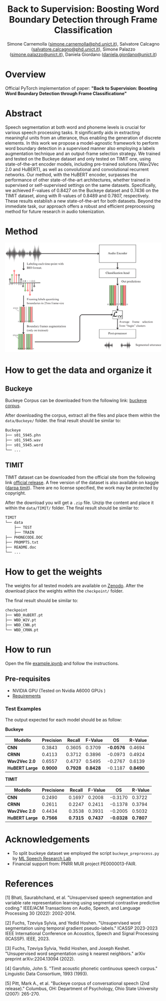 <div align="center">

# Back to Supervision: Boosting Word Boundary Detection through Frame Classification
Simone Carnemolla (simone.carnemolla@phd.unict.it),
Salvatore Calcagno (salvatore.calcagno@phd.unict.it),
Simone Palazzo (simone.palazzo@unict.it),
Daniela Giordano (daniela.giordano@unict.it)

</div>

# Overview
Official PyTorch implementation of paper: <b>"Back to Supervision: Boosting Word Boundary Detection through Frame Classificatione"</b>

# Abstract
Speech segmentation at both word and phoneme levels is crucial for various speech processing tasks. It significantly aids in extracting meaningful units from an utterance, thus enabling the generation of discrete elements. In this work we propose a model-agnostic framework to perform word boundary detection in a supervised manner also employing a labels augmentation technique and an output-frame selection strategy. We trained and tested on the Buckeye dataset and only tested on TIMIT one, using state-of-the-art encoder models, including pre-trained solutions (Wav2Vec 2.0 and HuBERT), as well as convolutional and convolutional recurrent networks. Our method, with the HuBERT encoder, surpasses the performance of other state-of-the-art architectures, whether trained in supervised or self-supervised settings on the same datasets. Specifically, we achieved F-values of 0.8427 on the Buckeye dataset and 0.7436 on the TIMIT dataset, along with R-values of 0.8489 and 0.7807, respectively. These results establish a new state-of-the-art for both datasets. Beyond the immediate task, our approach offers a robust and efficient preprocessing method for future research in audio tokenization.



# Method
![alt text](https://github.com/aramis024/Word-Segmenter/blob/main/pictures/Method.png)

# How to get the data and organize it

## Buckeye
Buckeye Corpus can be downloaded from the following link: [buckeye corpus](https://buckeyecorpus.osu.edu/). 

After downloading the corpus, extract all the files and place them within the ```data/Buckeye/``` folder. the final result should be similar to:

```
Buckeye
├── s01_5945.phn
├── s01_5945.wav
├── s01_5945.word
└── ...
```


## TIMIT
TIMIT dataset can be downloaded from the official site from the following link [official release](https://catalog.ldc.upenn.edu/LDC93S1).
A free version of the dataset is also available on kaggle ([darpa timit](https://www.kaggle.com/datasets/mfekadu/darpa-timit-acousticphonetic-continuous-speech)). There are no license specified,  the work may be protected by copyright.

After the download you will get a ```.zip``` file. Unzip the content and place it within the ```data/TIMIT/``` folder. The final result should be similar to:

```
TIMIT
└── data
    ├── TEST
    ├── TRAIN
├── PHONECODE.DOC
├── PROMPTS.txt
├── README.doc
└── ...

```

# How to get the weights
The weights for all tested models are available on [Zenodo](link). After the download place the weights within the ```checkpoint/``` folder.

The final result should be similar to:

```
checkpoint
├── WBD_HuBERT.pt
├── WBD_W2V.pt
├── WBD_CNN.pt
└── WBD_CRNN.pt
```


# How to run
Open the file [example.ipynb](example.ipynb) and follow the instructions.

## Pre-requisites
- NVIDIA GPU (Tested on Nvidia A6000 GPUs )
- [Requirements](requirements.txt)

### **Test Examples**
The output expected for each model should be as follow:

<b>Buckeye</b>

| Modello       | Precision | Recall | F-Value | OS | R-Value |
|---------------|-----------------|-------------|--------------|---------|--------------|
| **CNN**       | 0.3843          | 0.3605      | 0.3709       | **-0.0576** | 0.4694       |
| **CRNN**      | 0.4113          | 0.3712      | 0.3896       | -0.0973 | 0.4924       |
| **Wav2Vec 2.0** | 0.6557          | 0.4737      | 0.5495       | -0.2767 | 0.6139       |
| **HuBERT Large** | **0.9000**          | **0.7928**      | **0.8428**       | -0.1187 | **0.8490**       |

<b>TIMIT</b>

| Modello       | Precisione | Recall | F-Value | OS | R-Value |
|---------------|-----------------|-------------|--------------|---------|--------------|
| **CNN**       | 0.2490          | 0.1697      | 0.2008       | -0.3170 | 0.3722       |
| **CRNN**      | 0.2611          | 0.2247      | 0.2411       | -0.1378 | 0.3794       |
| **Wav2Vec 2.0** | 0.4434          | 0.3538      | 0.3931       | -0.2005 | 0.5032       |
| **HuBERT Large** | **0.7566**          | **0.7315**      | **0.7437**       | **-0.0328** | **0.7807**       |


# Acknowledgements
- To split buckeye dataset we employed the script ```buckeye_preprocess.py``` by [ML Speech Research Lab](https://github.com/MLSpeech/DSegKNN/blob/main/buckeye_preprocess.py)
- Financial support from: PNRR MUR project PE0000013-FAIR.

# References 
[1] Bhati, Saurabhchand, et al. "Unsupervised speech segmentation and variable rate representation learning using segmental contrastive predictive coding." IEEE/ACM Transactions on Audio, Speech, and Language Processing 30 (2022): 2002-2014.

[2] Fuchs, Tzeviya Sylvia, and Yedid Hoshen. "Unsupervised word segmentation using temporal gradient pseudo-labels." ICASSP 2023-2023 IEEE International Conference on Acoustics, Speech and Signal Processing (ICASSP). IEEE, 2023. 

[3] Fuchs, Tzeviya Sylvia, Yedid Hoshen, and Joseph Keshet. "Unsupervised word segmentation using k nearest neighbors." arXiv preprint arXiv:2204.13094 (2022).

[4] Garofolo, John S. "Timit acoustic phonetic continuous speech corpus." Linguistic Data Consortium, 1993 (1993).

[5] Pitt, Mark A., et al. "Buckeye corpus of conversational speech (2nd release)." Columbus, OH: Department of Psychology, Ohio State University (2007): 265-270.


